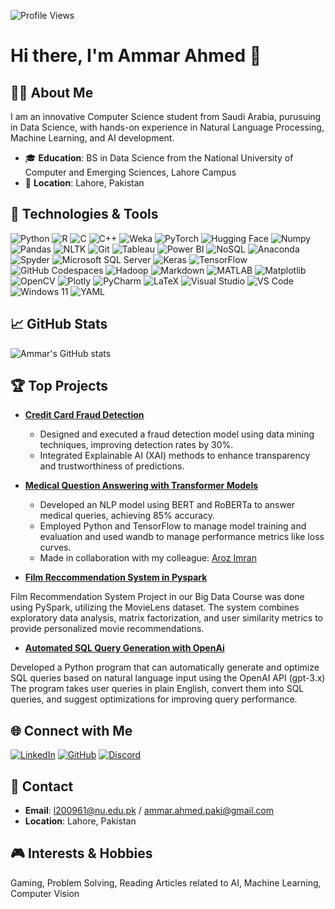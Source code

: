 ![Profile Views](https://komarev.com/ghpvc/?username=AmmarAhmedl200961&color=blue)

# Hi there, I'm Ammar Ahmed 👋

## 👨‍🎓 About Me

I am an innovative Computer Science student from Saudi Arabia, purusuing in Data Science, with hands-on experience in Natural Language Processing, Machine Learning, and AI development.

- 🎓 **Education**: BS in Data Science from the National University of Computer and Emerging Sciences, Lahore Campus
- 📍 **Location**: Lahore, Pakistan

## 🔧 Technologies & Tools

![Python](https://img.shields.io/badge/Python-3670A0?style=for-the-badge&logo=python&logoColor=ffdd54)
![R](https://img.shields.io/badge/R-276DC3?style=for-the-badge&logo=r&logoColor=white)
![C](https://img.shields.io/badge/C-00599C?style=for-the-badge&logo=c&logoColor=white)
![C++](https://img.shields.io/badge/C++-00599C?style=for-the-badge&logo=cplusplus&logoColor=white)
![Weka](https://img.shields.io/badge/Weka-00599C?style=for-the-badge)
![PyTorch](https://img.shields.io/badge/PyTorch-EE4C2C?style=for-the-badge&logo=PyTorch&logoColor=white)
![Hugging Face](https://img.shields.io/badge/Hugging%20Face-FF9900?style=for-the-badge&logo=hugging-face&logoColor=white)
![Numpy](https://img.shields.io/badge/Numpy-013243?style=for-the-badge&logo=numpy&logoColor=white)
![Pandas](https://img.shields.io/badge/Pandas-150458?style=for-the-badge&logo=pandas&logoColor=white)
![NLTK](https://img.shields.io/badge/NLTK-000000?style=for-the-badge)
![Git](https://img.shields.io/badge/Git-F05032?style=for-the-badge&logo=git&logoColor=white)
![Tableau](https://img.shields.io/badge/Tableau-E97627?style=for-the-badge&logo=Tableau&logoColor=white)
![Power BI](https://img.shields.io/badge/PowerBI-F2C811?style=for-the-badge&logo=Power%20BI&logoColor=white)
![NoSQL](https://img.shields.io/badge/NoSQL-000000?style=for-the-badge)
![Anaconda](https://img.shields.io/badge/Anaconda-44A833?style=for-the-badge&logo=anaconda&logoColor=white)
![Spyder](https://img.shields.io/badge/Spyder-FF0000?style=for-the-badge&logo=spyder-ide&logoColor=white)
![Microsoft SQL Server](https://img.shields.io/badge/Microsoft%20SQL%20Server-CC2927?style=for-the-badge&logo=microsoft-sql-server&logoColor=white)
![Keras](https://img.shields.io/badge/Keras-D00000?style=for-the-badge&logo=keras&logoColor=white)
![TensorFlow](https://img.shields.io/badge/TensorFlow-FF6F00?style=for-the-badge&logo=tensorflow&logoColor=white)
![GitHub Codespaces](https://img.shields.io/badge/GitHub%20Codespaces-181717?style=for-the-badge&logo=github&logoColor=white)
![Hadoop](https://img.shields.io/badge/Hadoop-66CCFF?style=for-the-badge&logo=apache-hadoop&logoColor=black)
![Markdown](https://img.shields.io/badge/Markdown-000000?style=for-the-badge&logo=markdown&logoColor=white)
![MATLAB](https://img.shields.io/badge/MATLAB-FF8800?style=for-the-badge&logo=mathworks&logoColor=white)
![Matplotlib](https://img.shields.io/badge/Matplotlib-FF8800?style=for-the-badge&logo=matplotlib&logoColor=black)
![OpenCV](https://img.shields.io/badge/OpenCV-5C3EE8?style=for-the-badge&logo=opencv&logoColor=white)
![Plotly](https://img.shields.io/badge/Plotly-3F4F75?style=for-the-badge&logo=plotly&logoColor=white)
![PyCharm](https://img.shields.io/badge/PyCharm-000000?style=for-the-badge&logo=pycharm&logoColor=white)
![LaTeX](https://img.shields.io/badge/LaTeX-008080?style=for-the-badge&logo=latex&logoColor=white)
![Visual Studio](https://img.shields.io/badge/Visual%20Studio-5C2D91?style=for-the-badge&logo=visual-studio&logoColor=white)
![VS Code](https://img.shields.io/badge/VS%20Code-007ACC?style=for-the-badge&logo=visual-studio-code&logoColor=white)
![Windows 11](https://img.shields.io/badge/Windows%2011-0078D4?style=for-the-badge&logo=windows-11&logoColor=white)
![YAML](https://img.shields.io/badge/YAML-000000?style=for-the-badge&logo=yaml&logoColor=white)

## 📈 GitHub Stats

![Ammar's GitHub stats](https://github-readme-stats.vercel.app/api?username=AmmarAhmedl200961&show_icons=true&theme=radical)

## 🏆 Top Projects

- **[Credit Card Fraud Detection](https://github.com/AmmarAhmedl200961/CCFD)**
  - Designed and executed a fraud detection model using data mining techniques, improving detection rates by 30%.
  - Integrated Explainable AI (XAI) methods to enhance transparency and trustworthiness of predictions.

- **[Medical Question Answering with Transformer Models](https://github.com/AmmarAhmedl200961/Transformer-based-model-BERT-MobileBERT-RoBERTa-)**
  - Developed an NLP model using BERT and RoBERTa to answer medical queries, achieving 85% accuracy.
  - Employed Python and TensorFlow to manage model training and evaluation and used wandb to manage performance metrics like loss curves.
  - Made in collaboration with my colleague: [Aroz Imran](https://github.com/arozgithub)

- **[Film Reccommendation System in Pyspark](https://github.com/AmmarAhmedl200961/Film_Reccomendation_System)**

Film Recommendation System Project in our Big Data Course was done using PySpark, utilizing the MovieLens dataset. The system combines exploratory data analysis, matrix factorization, and user similarity metrics to provide personalized movie recommendations.

- **[Automated SQL Query Generation with OpenAi](https://github.com/AmmarAhmedl200961/automated-sql-generation-openai)**

Developed a Python program that can automatically generate and optimize SQL queries based on natural language input using the OpenAI API (gpt-3.x) The program takes user queries in plain English, convert them into SQL queries, and suggest optimizations for improving query performance.

## 🌐 Connect with Me

[![LinkedIn](https://img.shields.io/badge/LinkedIn-0077B5?style=for-the-badge&logo=linkedin&logoColor=white)](https://www.linkedin.com/in/ammar-ahmed-21964062/)
[![GitHub](https://img.shields.io/badge/GitHub-181717?style=for-the-badge&logo=github&logoColor=white)](https://github.com/AmmarAhmedl200961)
[![Discord](https://img.shields.io/badge/Discord-5865F2?style=for-the-badge&logo=discord&logoColor=white)](https://discord.gg/marto90123)

## 📧 Contact

- **Email**: [l200961@nu.edu.pk](mailto:l200961@nu.edu.pk) / [ammar.ahmed.paki@gmail.com](mailto:ammar.ahmed.paki@gmail.com)
- **Location**: Lahore, Pakistan

## 🎮 Interests & Hobbies

Gaming, Problem Solving, Reading Articles related to AI, Machine Learning, Computer Vision
